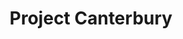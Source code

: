 ---
title: Project Canterbury
layout: page
img: /assets/img/ProjectCanterbury.jpg
redirect: http://anglicanhistory.org/
description: Theme design and implementation for the Project Canterbury web site.
importance: 10
---